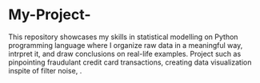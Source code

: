 # My-Project-
This repository showcases my skills in statistical modelling on Python programming language where I organize raw data in a meaningful way, intrpret it, and draw conclusions on real-life examples. Project such as pinpointing fraudulant credit card transactions, creating data visualization inspite of filter noise, .  
